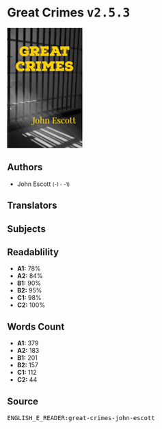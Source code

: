 # Great Crimes <kbd>v2.5.3</kbd>

![](./cover.medium.jpg "")

## Authors


 - John Escott <small>(-1 - -1)</small>

## Translators



## Subjects



## Readablility


 - **A1:** 78%
 - **A2:** 84%
 - **B1:** 90%
 - **B2:** 95%
 - **C1:** 98%
 - **C2:** 100%

## Words Count


 - **A1:** 379
 - **A2:** 183
 - **B1:** 201
 - **B2:** 157
 - **C1:** 112
 - **C2:** 44

## Source


<kbd>ENGLISH_E_READER:great-crimes-john-escott</kbd>
